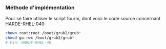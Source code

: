 ### Méthode d'implémentation
Pour se faire utiliser le script fourni, dont voici le code source concernant HARDE-RHEL-040:
```bash
chown root:root /boot/grub2/grub*
chmod go-rwx /boot/grub2/grub*
# Fin: HARDE-RHEL-40
```

